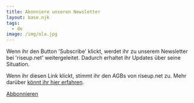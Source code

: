 ```yaml
---
title: Abonniere unseren Newsletter
layout: base.njk
tags:
  - de
image: /img/ola.jpg
---
```


Wenn ihr den Button 'Subscribe' klickt, werdet ihr zu unserem Newsletter bei 'riseup.net' weitergeleitet.
Dadurch erhaltet ihr Updates über seine Situation.

Wenn ihr diesen Link klickt, stimmt ihr den AGBs von riseup.net zu.
Mehr darüber [könnt ihr hier erfahren]( https://riseup.net/tos ).

<a class="f6 link dim ba bw1 ph3 pv2 mb2 dib black" href="https://lists.riseup.net/www/subscribe/freeolabini" target="_blank" rel="noopener noreferrer" id="subscribe-button">
  Abbonnieren
</a>